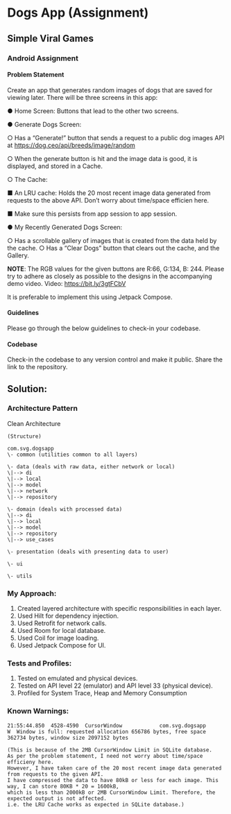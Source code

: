 # Dogs App (Assignment)

## Simple Viral Games

### Android Assignment

#### Problem Statement
Create an app that generates random images of dogs that are saved for viewing later.
There will be three screens in this app:

● Home Screen: Buttons that lead to the other two screens.

● Generate Dogs Screen:

○ Has a “Generate!” button that sends a request to a public dog images API at
https://dog.ceo/api/breeds/image/random

○ When the generate button is hit and the image data is good, it is displayed,
and stored in a Cache.

○ The Cache:

■ An LRU cache: Holds the 20 most recent image data generated from
requests to the above API. Don’t worry about time/space efficien
here.

■ Make sure this persists from app session to app session.

● My Recently Generated Dogs Screen:

○ Has a scrollable gallery of images that is created from the data held by the
cache.
○ Has a “Clear Dogs” button that clears out the cache, and the Gallery.

**NOTE**: The RGB values for the given buttons are R:66, G:134, B: 244.
Please try to adhere as closely as possible to the designs in the accompanying demo video.
Video: https://bit.ly/3gtFCbV

It is preferable to implement this using Jetpack Compose.

#### Guidelines

Please go through the below guidelines to check-in your codebase.

#### Codebase

Check-in the codebase to any version control and make it public. Share the link to the
repository.

## Solution:

### Architecture Pattern

Clean Architecture

```
(Structure)

com.svg.dogsapp
\- common (utilities common to all layers)

\- data (deals with raw data, either network or local) 
\|--> di
\|--> local
\|--> model
\|--> network
\|--> repository

\- domain (deals with processed data)
\|--> di
\|--> local
\|--> model
\|--> repository
\|--> use_cases

\- presentation (deals with presenting data to user)

\- ui

\- utils 
```

### My Approach:

1. Created layered architecture with specific responsibilities in each layer.
2. Used Hilt for dependency injection.
3. Used Retrofit for network calls.
4. Used Room for local database.
5. Used Coil for image loading.
6. Used Jetpack Compose for UI.

### Tests and Profiles:

1. Tested on emulated and physical devices.
2. Tested on API level 22 (emulator) and API level 33 (physical device).
3. Profiled for System Trace, Heap and Memory Consumption

### Known Warnings:

```
21:55:44.850  4528-4590  CursorWindow            com.svg.dogsapp                      W  Window is full: requested allocation 656786 bytes, free space 362734 bytes, window size 2097152 bytes

(This is because of the 2MB CursorWindow Limit in SQLite database. 
As per the problem statement, I need not worry about time/space efficieny here.
However, I have taken care of the 20 most recent image data generated from requests to the given API.
I have compressed the data to have 80kB or less for each image. This way, I can store 80KB * 20 = 1600kB, 
which is less than 2000kB or 2MB CursorWindow Limit. Therefore, the expected output is not affected. 
i.e. the LRU Cache works as expected in SQLite database.)

```